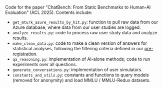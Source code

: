 Code for the paper "ChatBench: From Static Benchmarks to Human-AI Evaluation" (ACL 2025). Contents include:
- ``get_mturk_azure_results_by_hit.py``: function to pull raw data from our Azure database, where data from our user studies are logged.
- ``analyze_results.py``: code to process raw user study data and analyze results.
- ``make_clean_data.py``: code to make a clean version of answers for statistical analyses, following the filtering criteria defined in our [pre-registration](https://aspredicted.org/n84n-sn3f.pdf).
- ``qa_reasoning.py``: implementation of AI-alone methods; code to run experiments over all questions.
- ``generate_conversations.py``: implementation of user simulators.
- ``constants_and_utils.py``: constants and functions to query models (removed for anonymity) and load MMLU / MMLU-Redux datasets.
